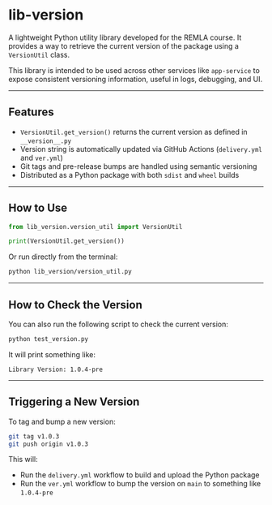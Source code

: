 # lib-version

A lightweight Python utility library developed for the REMLA course. It provides a way to retrieve the current version of the package using a `VersionUtil` class.

This library is intended to be used across other services like `app-service` to expose consistent versioning information, useful in logs, debugging, and UI.

---

## Features

- `VersionUtil.get_version()` returns the current version as defined in `__version__.py`
- Version string is automatically updated via GitHub Actions (`delivery.yml` and `ver.yml`)
- Git tags and pre-release bumps are handled using semantic versioning
- Distributed as a Python package with both `sdist` and `wheel` builds

---

## How to Use

```python
from lib_version.version_util import VersionUtil

print(VersionUtil.get_version())
```

Or run directly from the terminal:

```bash
python lib_version/version_util.py
```

---

## How to Check the Version

You can also run the following script to check the current version:

```bash
python test_version.py
```

It will print something like:

```
Library Version: 1.0.4-pre
```

---

## Triggering a New Version

To tag and bump a new version:

```bash
git tag v1.0.3
git push origin v1.0.3
```

This will:
- Run the `delivery.yml` workflow to build and upload the Python package
- Run the `ver.yml` workflow to bump the version on `main` to something like `1.0.4-pre`
